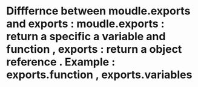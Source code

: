 # Difffernce between moudle.exports and exports : moudle.exports : return a specific a variable and function , exports : return a object reference . Example : exports.function , exports.variables
